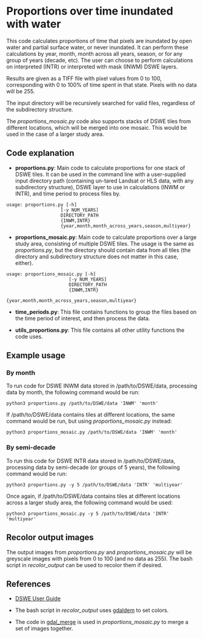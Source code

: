 # Proportions over time inundated with water
This code calculates proportions of time that pixels are inundated by open water and partial surface water, or never inundated. It can perform these calculations by year, month, month across all years, season, or for any group of years (decade, etc). The user can choose to perform calculations on interpreted (INTR) or interpreted with mask (INWM) DSWE layers.

Results are given as a TIFF file with pixel values from 0 to 100, corresponding with 0 to 100% of time spent in that state. Pixels with no data will be 255.

The input directory will be recursively searched for valid files, regardless of the subdirectory structure.

The *proportions\_mosaic.py* code also supports stacks of DSWE tiles from different locations, which will be merged into one mosaic. This would be used in the case of a larger study area.


## Code explanation
- **proportions.py**: Main code to calculate proportions for one stack of DSWE tiles. It can be used in the command line with a user-supplied input directory path (containing un-tared Landsat or HLS data, with any subdirectory structure), DSWE layer to use in calculations (INWM or INTR), and time period to process files by.

```
usage: proportions.py [-h]
                    [-y NUM_YEARS]
                    DIRECTORY_PATH
                    {INWM,INTR}
                    {year,month,month_across_years,season,multiyear}
```

- **proportions\_mosaic.py**: Main code to calculate proportions over a large study area, consisting of multiple DSWE tiles. The usage is the same as *proportions.py*, but the directory should contain data from all tiles (the directory and subdirectory structure does not matter in this case, either).

```
usage: proportions_mosaic.py [-h]
                       [-y NUM_YEARS]
                       DIRECTORY_PATH
                       {INWM,INTR}
                       {year,month,month_across_years,season,multiyear}
```

- **time\_periods.py**: This file contains functions to group the files based on the time period of interest, and then process the data.

- **utils\_proportions.py**: This file contains all other utility functions the code uses.


## Example usage
### By month
To run code for DSWE INWM data stored in /path/to/DSWE/data, processing data by month, the following command would be run:

```
python3 proportions.py /path/to/DSWE/data 'INWM' 'month'
```

If /path/to/DSWE/data contains tiles at different locations, the same command would be run, but using *proportions\_mosaic.py* instead:

```
python3 proportions_mosaic.py /path/to/DSWE/data 'INWM' 'month'
```

### By semi-decade
To run this code for DSWE INTR data stored in /path/to/DSWE/data, processing data by semi-decade (or groups of 5 years), the following command would be run:

```
python3 proportions.py -y 5 /path/to/DSWE/data 'INTR' 'multiyear'
```

Once again, if /path/to/DSWE/data contains tiles at different locations across a larger study area, the following command would be used:

```
python3 proportions_mosaic.py -y 5 /path/to/DSWE/data 'INTR' 'multiyear'
```

## Recolor output images
The output images from *proportions.py* and *proportions\_mosaic.py* will be greyscale images with pixels from 0 to 100 (and no data as 255). The bash script in *recolor\_output* can be used to recolor them if desired.

## References
- [DSWE User Guide](https://www.usgs.gov/land-resources/nli/landsat/landsat-dynamic-surface-water-extent?qt-science_support_page_related_con=0#qt-science_support_page_related_con)

- The bash script in *recolor\_output* uses [gdaldem](https://gdal.org/programs/gdaldem.html) to set colors.

- The code in [gdal\_merge](https://gdal.org/programs/gdal_merge.html) is used in *proportions\_mosaic.py* to merge a set of images together.
